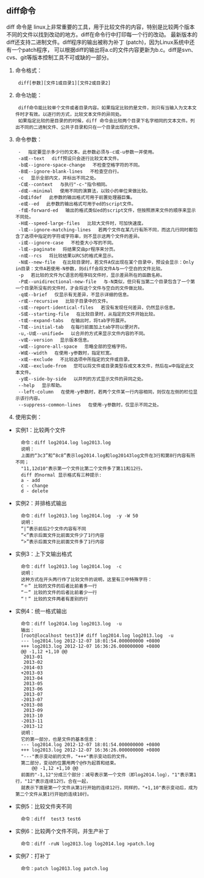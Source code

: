 ## diff命令
diff 命令是 linux上非常重要的工具，用于比较文件的内容，特别是比较两个版本不同的文件以找到改动的地方。diff在命令行中打印每一个行的改动。
最新版本的diff还支持二进制文件。diff程序的输出被称为补丁 (patch)，因为Linux系统中还有一个patch程序，
可以根据diff的输出将a.c的文件内容更新为b.c。diff是svn、cvs、git等版本控制工具不可或缺的一部分。

1. 命令格式：

        diff[参数][文件1或目录1][文件2或目录2]
2. 命令功能：

        diff命令能比较单个文件或者目录内容。如果指定比较的是文件，则只有当输入为文本文件时才有效。以逐行的方式，比较文本文件的异同处。
        如果指定比较的是目录的的时候，diff 命令会比较两个目录下名字相同的文本文件。列出不同的二进制文件、公共子目录和只在一个目录出现的文件。
3. 命令参数：

        - 　指定要显示多少行的文本。此参数必须与-c或-u参数一并使用。
        -a或--text 　diff预设只会逐行比较文本文件。
        -b或--ignore-space-change 　不检查空格字符的不同。
        -B或--ignore-blank-lines 　不检查空白行。
        -c 　显示全部内文，并标出不同之处。
        -C或--context 　与执行"-c-"指令相同。
        -d或--minimal 　使用不同的演算法，以较小的单位来做比较。
        -D或ifdef 　此参数的输出格式可用于前置处理器巨集。
        -e或--ed 　此参数的输出格式可用于ed的script文件。
        -f或-forward-ed 　输出的格式类似ed的script文件，但按照原来文件的顺序来显示不同处。
        -H或--speed-large-files 　比较大文件时，可加快速度。
        -l或--ignore-matching-lines 　若两个文件在某几行有所不同，而这几行同时都包含了选项中指定的字符或字符串，则不显示这两个文件的差异。
        -i或--ignore-case 　不检查大小写的不同。
        -l或--paginate 　将结果交由pr程序来分页。
        -n或--rcs 　将比较结果以RCS的格式来显示。
        -N或--new-file 　在比较目录时，若文件A仅出现在某个目录中，预设会显示：Only in目录：文件A若使用-N参数，则diff会将文件A与一个空白的文件比较。
        -p 　若比较的文件为C语言的程序码文件时，显示差异所在的函数名称。
        -P或--unidirectional-new-file 　与-N类似，但只有当第二个目录包含了一个第一个目录所没有的文件时，才会将这个文件与空白的文件做比较。
        -q或--brief 　仅显示有无差异，不显示详细的信息。
        -r或--recursive 　比较子目录中的文件。
        -s或--report-identical-files 　若没有发现任何差异，仍然显示信息。
        -S或--starting-file 　在比较目录时，从指定的文件开始比较。
        -t或--expand-tabs 　在输出时，将tab字符展开。
        -T或--initial-tab 　在每行前面加上tab字符以便对齐。
        -u,-U或--unified= 　以合并的方式来显示文件内容的不同。
        -v或--version 　显示版本信息。
        -w或--ignore-all-space 　忽略全部的空格字符。
        -W或--width 　在使用-y参数时，指定栏宽。
        -x或--exclude 　不比较选项中所指定的文件或目录。
        -X或--exclude-from 　您可以将文件或目录类型存成文本文件，然后在=中指定此文本文件。
        -y或--side-by-side 　以并列的方式显示文件的异同之处。
        --help 　显示帮助。
        --left-column 　在使用-y参数时，若两个文件某一行内容相同，则仅在左侧的栏位显示该行内容。
        --suppress-common-lines 　在使用-y参数时，仅显示不同之处。
4. 使用实例：
* 实例1：比较两个文件

        命令：diff log2014.log log2013.log
        说明：
        上面的“3c3”和“8c8”表示log2014.log和log20143log文件在3行和第8行内容有所不同；
        "11,12d10"表示第一个文件比第二个文件多了第11和12行。
        diff 的normal 显示格式有三种提示:
        a - add
        c - change
        d - delete
* 实例2：并排格式输出

        命令：diff log2013.log log2014.log  -y -W 50
        说明：
        “|”表示前后2个文件内容有不同
        “<”表示后面文件比前面文件少了1行内容
        “>”表示后面文件比前面文件多了1行内容
* 实例3：上下文输出格式

        命令：diff log2013.log log2014.log  -c
        说明：
        这种方式在开头两行作了比较文件的说明，这里有三中特殊字符：
        “＋” 比较的文件的后者比前着多一行
        “－” 比较的文件的后者比前着少一行
        “！” 比较的文件两者有差别的行
* 实例4：统一格式输出

        命令：diff log2014.log log2013.log  -u
        输出：
        [root@localhost test3]# diff log2014.log log2013.log  -u
        --- log2014.log 2012-12-07 18:01:54.000000000 +0800
        +++ log2013.log 2012-12-07 16:36:26.000000000 +0800
        @@ -1,12 +1,10 @@
         2013-01
         2013-02
        -2014-03
        +2013-03
         2013-04
         2013-05
         2013-06
         2013-07
        -2013-07
        +2013-08
         2013-09
         2013-10
        -2013-11
        -2013-12
        说明：
        它的第一部分，也是文件的基本信息：
        --- log2014.log 2012-12-07 18:01:54.000000000 +0800
        +++ log2013.log 2012-12-07 16:36:26.000000000 +0800
        "---"表示变动前的文件，"+++"表示变动后的文件。
        第二部分，变动的位置用两个@作为起首和结束。
        	@@ -1,12 +1,10 @@
        前面的"-1,12"分成三个部分：减号表示第一个文件（即log2014.log），"1"表示第1行，"12"表示连续12行。合在一起，
        就表示下面是第一个文件从第1行开始的连续12行。同样的，"+1,10"表示变动后，成为第二个文件从第1行开始的连续10行。
* 实例5：比较文件夹不同

        命令：diff  test3 test6
* 实例6：比较两个文件不同，并生产补丁

        命令：diff -ruN log2013.log log2014.log >patch.log
* 实例7：打补丁

        命令：patch log2013.log patch.log
